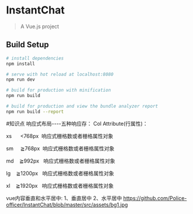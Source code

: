 # InstantChat

> A Vue.js project

## Build Setup

``` bash
# install dependencies
npm install

# serve with hot reload at localhost:8080
npm run dev

# build for production with minification
npm run build

# build for production and view the bundle analyzer report
npm run build --report
```


#知识点
响应式布局----五种响应存：
Col Attribute(行属性)：

xs      <768px  响应式栅格数或者栅格属性对象

sm     ≧768px  响应式栅格数或者栅格属性对象

md    ≧992px   响应式栅格数或者栅格属性对象

lg    ≧1200px   响应式栅格数或者栅格属性对象

xl    ≧1920px   响应式栅格数或者栅格属性对象

vue内容垂直和水平居中:
1、垂直居中
<v-layout row wrap  align-center justify-center fill-height ></v-layout>
2、水平居中
<v-card-text class="mx-auto"></v-card-text>
https://github.com/Police-officer/InstantChat/blob/master/src/assets/bg1.jpg
